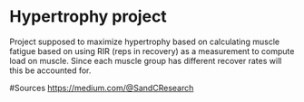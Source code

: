 # Hypertrophy project

Project supposed to maximize hypertrophy based on calculating muscle fatigue based on using RIR (reps in recovery) as a measurement to compute load on muscle. Since each muscle group has different recover rates will this be accounted for. 





#Sources
https://medium.com/@SandCResearch
